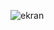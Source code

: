 ![ekran](https://github.com/volkanbasaran1/redux_thunk_netflix/assets/76842256/b09f0040-aefc-4304-8665-2f9c1c66ab0f)

